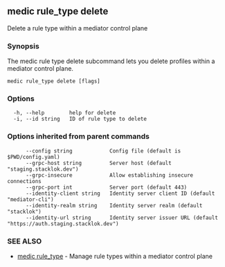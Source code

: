 ## medic rule_type delete

Delete a rule type within a mediator control plane

### Synopsis

The medic rule type delete subcommand lets you delete profiles within a
mediator control plane.

```
medic rule_type delete [flags]
```

### Options

```
  -h, --help        help for delete
  -i, --id string   ID of rule type to delete
```

### Options inherited from parent commands

```
      --config string            Config file (default is $PWD/config.yaml)
      --grpc-host string         Server host (default "staging.stacklok.dev")
      --grpc-insecure            Allow establishing insecure connections
      --grpc-port int            Server port (default 443)
      --identity-client string   Identity server client ID (default "mediator-cli")
      --identity-realm string    Identity server realm (default "stacklok")
      --identity-url string      Identity server issuer URL (default "https://auth.staging.stacklok.dev")
```

### SEE ALSO

* [medic rule_type](medic_rule_type.md)	 - Manage rule types within a mediator control plane

